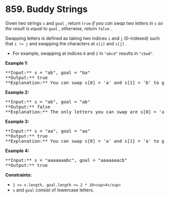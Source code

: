 # 859\. Buddy Strings

Given two strings `s` and `goal` , return `true` _if you can swap two letters in_ `s` _so the result is equal to_ `goal` _, otherwise, return_ `false` _._

Swapping letters is defined as taking two indices `i` and `j` (0-indexed) such that `i != j` and swapping the characters at `s[i]` and `s[j]` .

* For example, swapping at indices `0` and `2` in `"abcd"` results in `"cbad"`.

**Example 1:**

<pre>**Input:** s = "ab", goal = "ba"
**Output:** true
**Explanation:** You can swap s[0] = 'a' and s[1] = 'b' to get "ba", which is equal to goal.
</pre>

**Example 2:**

<pre>**Input:** s = "ab", goal = "ab"
**Output:** false
**Explanation:** The only letters you can swap are s[0] = 'a' and s[1] = 'b', which results in "ba" != goal.
</pre>

**Example 3:**

<pre>**Input:** s = "aa", goal = "aa"
**Output:** true
**Explanation:** You can swap s[0] = 'a' and s[1] = 'a' to get "aa", which is equal to goal.
</pre>

**Example 4:**

<pre>**Input:** s = "aaaaaaabc", goal = "aaaaaaacb"
**Output:** true
</pre>

**Constraints:**

* `1 <= s.length, goal.length <= 2 * 10<sup>4</sup>`
* `s` and `goal` consist of lowercase letters.
